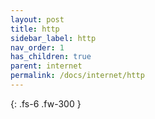 ```yaml
---
layout: post
title: http
sidebar_label: http
nav_order: 1
has_children: true
parent: internet
permalink: /docs/internet/http
---
```



{: .fs-6 .fw-300 }
